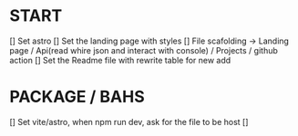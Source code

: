 # START

[] Set astro
[] Set the landing page with styles
[] File scafolding -> Landing page / Api(read whire json and interact with console) / Projects / github action
[] Set the Readme file with rewrite table for new add

# PACKAGE / BAHS

[] Set vite/astro, when npm run dev, ask for the file to be host
[]
